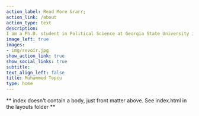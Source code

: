 ```yaml
---
action_label: Read More &rarr;
action_link: /about
action_type: text
description: 
I am a Ph.D. student in Political Science at Georgia State University in Atlanta, Georgia. Lorem ipsum dolor sit amet, consectetur adipiscing elit. Donec blandit vel diam vitae pellentesque. Curabitur enim sem, feugiat sed justo vel, consequat dictum risus. Vivamus quis sagittis felis. Morbi sed enim non eros commodo pulvinar. Pellentesque mattis dictum ex condimentum lacinia. Aenean est lorem, cursus et elementum a, feugiat eget ligula. Mauris molestie quam at erat egestas, ut tincidunt arcu auctor.
image_left: true
images:
- img/revoir.jpg
show_action_link: true
show_social_links: true
subtitle:
text_align_left: false
title: Muhammed Topcu
type: home
---
```


** index doesn't contain a body, just front matter above.
See index.html in the layouts folder **
